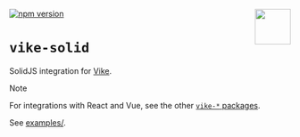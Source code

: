 [<img src="https://avatars.githubusercontent.com/u/86403530?s=200&v=4" align="right" width="64" height="64">](https://vite-plugin-ssr.com)
[![npm version](https://img.shields.io/npm/v/vike-solid)](https://www.npmjs.com/package/vike-solid)

# `vike-solid`

SolidJS integration for [Vike](https://github.com/brillout/vite-plugin-ssr/issues/736).

> [!NOTE]  
> For integrations with React and Vue, see the other [`vike-*` packages](https://vite-plugin-ssr.com/vike-packages).

See [examples/](https://github.com/magne4000/vike-solid/tree/main/examples).
